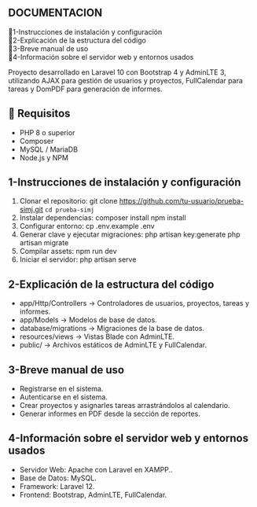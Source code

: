 ## DOCUMENTACION

📌1-Instrucciones de instalación y configuración <br>
📌2-Explicación de la estructura del código <br>
📌3-Breve manual de uso <br>
📌4-Información sobre el servidor web y entornos usados

Proyecto desarrollado en Laravel 10 con Bootstrap 4 y AdminLTE 3, utilizando AJAX para gestión de usuarios y proyectos, FullCalendar para tareas y DomPDF para generación de informes.

## 📌 Requisitos

- PHP 8 o superior
- Composer
- MySQL / MariaDB
- Node.js y NPM

## 1-Instrucciones de instalación y configuración

1. Clonar el repositorio:
   git clone https://github.com/tu-usuario/prueba-simj.git
   `cd prueba-simj`
2. Instalar dependencias:
	composer install
	npm install
3. Configurar entorno:
	cp .env.example .env
4. Generar clave y ejecutar migraciones:
	php artisan key:generate
	php artisan migrate
5. Compilar assets:
	npm run dev
6. Iniciar el servidor:
	php artisan serve

## 2-Explicación de la estructura del código

- app/Http/Controllers → Controladores de usuarios, proyectos, tareas y informes.
- app/Models → Modelos de base de datos.
- database/migrations → Migraciones de la base de datos.
- resources/views → Vistas Blade con AdminLTE.
- public/ → Archivos estáticos de AdminLTE y FullCalendar.

## 3-Breve manual de uso

- Registrarse en el sistema.
- Autenticarse en el sistema.
- Crear proyectos y asignarles tareas arrastrándolos al calendario.
- Generar informes en PDF desde la sección de reportes.

## 4-Información sobre el servidor web y entornos usados

- Servidor Web: Apache con Laravel en XAMPP..
- Base de Datos: MySQL.
- Framework: Laravel 12.
- Frontend: Bootstrap, AdminLTE, FullCalendar.

